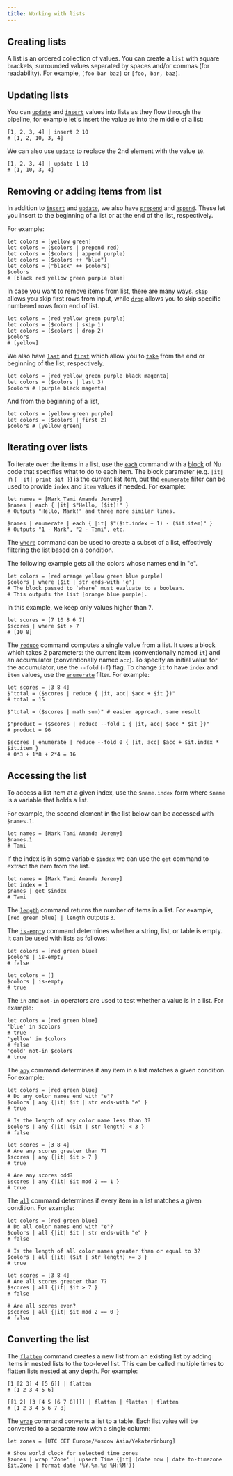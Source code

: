 ```yaml
---
title: Working with lists
---
```


## Creating lists

A list is an ordered collection of values.
You can create a `list` with square brackets, surrounded values separated by spaces and/or commas (for readability).
For example, `[foo bar baz]` or `[foo, bar, baz]`.

## Updating lists

You can [`update`](/commands/docs/update) and [`insert`](/commands/docs/insert) values into lists as they flow through the pipeline, for example let's insert the value `10` into the middle of a list:

```nu frame="terminal"
[1, 2, 3, 4] | insert 2 10
# [1, 2, 10, 3, 4]
```

We can also use [`update`](/commands/docs/update) to replace the 2nd element with the value `10`.

```nu frame="terminal"
[1, 2, 3, 4] | update 1 10
# [1, 10, 3, 4]
```

## Removing or adding items from list

In addition to [`insert`](/commands/docs/insert) and [`update`](/commands/docs/update), we also have [`prepend`](/commands/docs/prepend) and [`append`](/commands/docs/append). These let you insert to the beginning of a list or at the end of the list, respectively.

For example:

```nu frame="terminal"
let colors = [yellow green]
let colors = ($colors | prepend red)
let colors = ($colors | append purple)
let colors = ($colors ++ "blue")
let colors = ("black" ++ $colors)
$colors
# [black red yellow green purple blue]
```

In case you want to remove items from list, there are many ways. [`skip`](/commands/docs/skip) allows you skip first rows from input, while [`drop`](/commands/docs/drop) allows you to skip specific numbered rows from end of list.

```nu frame="terminal"
let colors = [red yellow green purple]
let colors = ($colors | skip 1)
let colors = ($colors | drop 2)
$colors
# [yellow]
```

We also have [`last`](/commands/docs/last) and [`first`](/commands/docs/first) which allow you to [`take`](/commands/docs/take) from the end or beginning of the list, respectively.

```nu frame="terminal"
let colors = [red yellow green purple black magenta]
let colors = ($colors | last 3)
$colors # [purple black magenta]
```

And from the beginning of a list,

```nu frame="terminal"
let colors = [yellow green purple]
let colors = ($colors | first 2)
$colors # [yellow green]
```

## Iterating over lists

To iterate over the items in a list, use the [`each`](/commands/docs/each) command with a [block](/book/types_of_data#blocks)
of Nu code that specifies what to do to each item. The block parameter (e.g. `|it|` in `{ |it| print $it }`) is the current list
item, but the [`enumerate`](/commands/docs/enumerate) filter can be used to provide `index` and `item` values if needed. For example:

```nu frame="terminal"
let names = [Mark Tami Amanda Jeremy]
$names | each { |it| $"Hello, ($it)!" }
# Outputs "Hello, Mark!" and three more similar lines.

$names | enumerate | each { |it| $"($it.index + 1) - ($it.item)" }
# Outputs "1 - Mark", "2 - Tami", etc.
```

The [`where`](/commands/docs/where) command can be used to create a subset of a list, effectively filtering the list based on a condition.

The following example gets all the colors whose names end in "e".

```nu frame="terminal"
let colors = [red orange yellow green blue purple]
$colors | where ($it | str ends-with 'e')
# The block passed to `where` must evaluate to a boolean.
# This outputs the list [orange blue purple].
```

In this example, we keep only values higher than `7`.

```nu frame="terminal"
let scores = [7 10 8 6 7]
$scores | where $it > 7
# [10 8]
```

The [`reduce`](/commands/docs/reduce) command computes a single value from a list.
It uses a block which takes 2 parameters: the current item (conventionally named `it`) and an accumulator
(conventionally named `acc`). To specify an initial value for the accumulator, use the `--fold` (`-f`) flag.
To change `it` to have `index` and `item` values, use the [`enumerate`](/commands/docs/enumerate) filter.
For example:

```nu frame="terminal"
let scores = [3 8 4]
$"total = ($scores | reduce { |it, acc| $acc + $it })"
# total = 15

$"total = ($scores | math sum)" # easier approach, same result

$"product = ($scores | reduce --fold 1 { |it, acc| $acc * $it })"
# product = 96

$scores | enumerate | reduce --fold 0 { |it, acc| $acc + $it.index * $it.item }
# 0*3 + 1*8 + 2*4 = 16
```

## Accessing the list

To access a list item at a given index, use the `$name.index` form where `$name` is a variable that holds a list.

For example, the second element in the list below can be accessed with `$names.1`.

```nu frame="terminal"
let names = [Mark Tami Amanda Jeremy]
$names.1
# Tami
```

If the index is in some variable `$index` we can use the `get` command to extract the item from the list.

```nu frame="terminal"
let names = [Mark Tami Amanda Jeremy]
let index = 1
$names | get $index
# Tami
```

The [`length`](/commands/docs/length) command returns the number of items in a list.
For example, `[red green blue] | length` outputs `3`.

The [`is-empty`](/commands/docs/is-empty) command determines whether a string, list, or table is empty.
It can be used with lists as follows:

```nu frame="terminal"
let colors = [red green blue]
$colors | is-empty
# false

let colors = []
$colors | is-empty
# true
```

The `in` and `not-in` operators are used to test whether a value is in a list. For example:

```nu frame="terminal"
let colors = [red green blue]
'blue' in $colors
# true
'yellow' in $colors
# false
'gold' not-in $colors
# true
```

The [`any`](/commands/docs/any) command determines if any item in a list
matches a given condition.
For example:

```nu frame="terminal"
let colors = [red green blue]
# Do any color names end with "e"?
$colors | any {|it| $it | str ends-with "e" }
# true

# Is the length of any color name less than 3?
$colors | any {|it| ($it | str length) < 3 }
# false

let scores = [3 8 4]
# Are any scores greater than 7?
$scores | any {|it| $it > 7 }
# true

# Are any scores odd?
$scores | any {|it| $it mod 2 == 1 }
# true
```

The [`all`](/commands/docs/all) command determines if every item in a list
matches a given condition.
For example:

```nu frame="terminal"
let colors = [red green blue]
# Do all color names end with "e"?
$colors | all {|it| $it | str ends-with "e" }
# false

# Is the length of all color names greater than or equal to 3?
$colors | all {|it| ($it | str length) >= 3 }
# true

let scores = [3 8 4]
# Are all scores greater than 7?
$scores | all {|it| $it > 7 }
# false

# Are all scores even?
$scores | all {|it| $it mod 2 == 0 }
# false
```

## Converting the list

The [`flatten`](/commands/docs/flatten) command creates a new list from an existing list
by adding items in nested lists to the top-level list.
This can be called multiple times to flatten lists nested at any depth.
For example:

```nu frame="terminal"
[1 [2 3] 4 [5 6]] | flatten
# [1 2 3 4 5 6]

[[1 2] [3 [4 5 [6 7 8]]]] | flatten | flatten | flatten
# [1 2 3 4 5 6 7 8]
```

The [`wrap`](/commands/docs/wrap) command converts a list to a table. Each list value will
be converted to a separate row with a single column:

```nu frame="terminal"
let zones = [UTC CET Europe/Moscow Asia/Yekaterinburg]

# Show world clock for selected time zones
$zones | wrap 'Zone' | upsert Time {|it| (date now | date to-timezone $it.Zone | format date '%Y.%m.%d %H:%M')}
```

